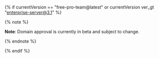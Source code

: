 {% if currentVersion == "free-pro-team@latest" or currentVersion ver_gt "enterprise-server@3.1" %}

{% note %}

**Note**: Domain approval is currently in beta and subject to change.

{% endnote %}

{% endif %}
